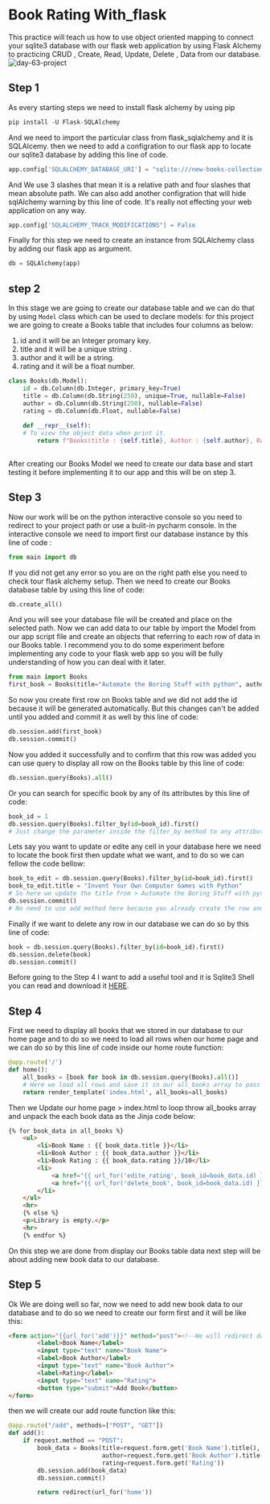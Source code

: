 # Book Rating With_flask
This practice will teach us how to use object oriented mapping to connect your sqlite3 database with our flask web application by using Flask Alchemy to practicing CRUD , Create, Read, Update, Delete , Data from our database.
![day-63-project](https://user-images.githubusercontent.com/57592040/160295073-a1bd343d-4e4c-4d36-ac3c-5f4049a0a141.gif)

## Step 1
As every starting steps we need to install flask alchemy by using pip 
```python
pip install -U Flask-SQLAlchemy
```
And we need to import the particular class from flask_sqlalchemy and it is SQLAlcemy.
then we need to add a configration to our flask app to locate our sqlite3 database by adding this line of code.
```python
app.config['SQLALCHEMY_DATABASE_URI'] = "sqlite:///new-books-collection.db"
```
And We use 3 slashes that mean it is a relative path and four slashes that mean absolute path.
We can also add another configration that will hide sqlAlchemy warning by this line of code. It's really not effecting your web application on any way.
```python
app.config['SQLALCHEMY_TRACK_MODIFICATIONS"] = False
```
Finally for this step we need to create an instance from SQLAlchemy class by adding our flask app as argument.
```python
db = SQLAlchemy(app)
```
## step 2
In this stage we are going to create our database table and we can do that by using `Model` class which can be used to declare models:
for this project we are going to create a Books table that includes four columns as below:
1. id and it will be an Integer promary key.
2. title and it will be a unique string .
3. author and it will be a string.
4. rating and it will be a float number.

```python
class Books(db.Model):
    id = db.Column(db.Integer, primary_key=True)
    title = db.Column(db.String(250), unique=True, nullable=False)
    author = db.Column(db.String(250), nullable=False)
    rating = db.Column(db.Float, nullable=False)
    
    def __repr__(self):
    # To view the object data when print it.
        return f"Books(title : {self.title}, Author : {self.author}, Rating : {self.rating}/10 )"
           
```
After creating our Books Model we need to create our data base and start testing it before implementing it to our app and this will be on step 3.
## Step 3
Now our work will be on the python interactive console so you need to redirect to your project path or use a bulit-in pycharm console.
In the interactive console we need to import first our database instance by this line of code :
```python 
from main import db
```
If you did not get any error so you are on the right path else you need to check tour flask alchemy setup.
Then we need to create our Books database table by using this line of code:
```python
db.create_all()
```
And you will see your database file will be created and place on the selected path.
Now we can add data to our table by import the Model from our app script file and create an objects that referring to each row of data in our Books table.
I recommend you to do some experiment before implementing any code to your flask web app so you will be fully understanding of how you can deal with it later.
```python 
from main import Books
first_book = Books(title="Automate the Boring Stuff with python", author="Al Sweigart", rating=10.0)
```
So now you create first row on Books table and we did not add the id because it will be generated automatically. 
But this changes can't be added until you added and commit it as well by this line of code:
```python
db.session.add(first_book)
db.session.commit()
```
Now you added it successfully and to confirm that this row was added you can use query to display all row on the Books table by this line of code:
```python
db.session.query(Books).all()
```
Or you can search for specific book by any of its attributes by this line of code:
```python
book_id = 1
db.session.query(Books).filter_by(id=book_id).first()
# Just change the parameter inside the filter_by method to any attributes withen Books Model.
```
Lets say you want to update or edite any cell in your database here we need to locate the book first then update what we want, and to do so we can fellow the code bellow:
```python
book_to_edit = db.session.query(Books).filter_by(id=book_id).first()
book_to_edit.title = "Invent Your Own Computer Games with Python"
# So here we update the title from > Automate the Boring Stuff with python TO  Invent Your Own Computer Games with Python
db.session.commit()
# No need to use add method here because you already create the row and you just update it as well
```
Finally if we want to delete any row in our database we can do so by this line of code:
```python
book = db.session.query(Books).filter_by(id=book_id).first()
db.session.delete(book)
db.session.commit()
```
Before going to the Step 4 I want to add a useful tool and it is Sqlite3 Shell you can read and download it [HERE](https://www.sqlite.org/download.html).
## Step 4
First we need to display all books that we stored in our database to our home page and to do so we need to load all rows when our home page and we can do so by this line of code inside our home route function:
```python
@app.route('/')
def home():
    all_books = [book for book in db.session.query(Books).all()]
    # Here we load all rows and save it in our all_books array to pass it to our home page and unpack it.
    return render_template('index.html', all_books=all_books)
```
Then we Update our home page > index.html to loop throw all_books array and unpack the each book data as the Jinja code below:
```html
{% for book_data in all_books %}
    <ul>
        <li>Book Name : {{ book_data.title }}</li>
        <li>Book Author : {{ book_data.author }}</li>
        <li>Book Rating : {{ book_data.rating }}/10</li>
        <li>
            <a href="{{ url_for('edite_rating', book_id=book_data.id) }}"><button>Edite Rating</button></a>
            <a href="{{ url_for('delete_book', book_id=book_data.id) }}"><button>Delete</button></a>
        </li>
    </ul>
    <hr>
    {% else %}
    <p>Library is empty.</p>
    <hr>
    {% endfor %}
```
On this step we are done from display our Books table data next step will be about adding new book data to our database.
## Step 5
Ok We are doing well so far, now we need to add new book data to our database and to do so we need to create our form first and it will be like this:
```html
<form action="{{url_for('add')}}" method="post"><!--We will redirect data to our add route function with post -->
        <label>Book Name</label>
        <input type="text" name="Book Name">
        <label>Book Author</label>
        <input type="text" name="Book Author">
        <label>Rating</label>
        <input type="text" name="Rating">
        <button type="submit">Add Book</button>
</form>
```
then we will create our add route function like this:
```python
@app.route("/add", methods=["POST", "GET"])
def add():
    if request.method == "POST":
        book_data = Books(title=request.form.get('Book Name').title(),
                          author=request.form.get('Book Author').title(),
                          rating=request.form.get('Rating'))
        db.session.add(book_data)
        db.session.commit()

        return redirect(url_for('home'))
```
